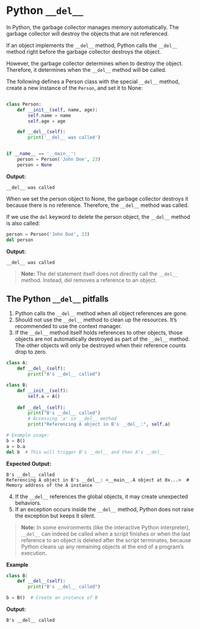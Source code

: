 # Python ``__del__``

In Python, the garbage collector manages memory automatically. The garbage collector will destroy the objects that are not referenced.

If an object implements the ``__del__`` method, Python calls the ``__del__`` method right before the garbage collector destroys the object.

However, the garbage collector determines when to destroy the object. Therefore, it determines when the ``__del__`` method will be called.


The following defines a Person class with the special ``__del__`` method, create a new instance of the ``Person``, and set it to None:

```python

class Person:
    def __init__(self, name, age):
        self.name = name
        self.age = age

    def __del__(self):
        print('__del__ was called')


if __name__ == '__main__':
    person = Person('John Doe', 23)
    person = None

```

**Output:**

```
__del__ was called
```

When we set the person object to None, the garbage collector destroys it because there is no reference. Therefore, the ``__del__`` method was called.

If we use the ``del`` keyword to delete the person object, the ``__del__`` method is also called:

```python
person = Person('John Doe', 23)
del person
```
**Output:**

```
__del__ was called
```

>**Note:** The del statement itself does not directly call the ``__del__`` method. Instead, del removes a reference to an object. 

## The Python ``__del__`` pitfalls

1. Python calls the ``__del__`` method when all object references are gone.
2. Should not use the ``__del__`` method to clean up the resources. It’s recommended to use the context manager.
3. If the ``__del__`` method itself holds references to other objects, those objects are not automatically destroyed as part of the ``__del__`` method. The other objects will only be destroyed when their reference counts drop to zero.

```python
class A:
    def __del__(self):
        print("A's __del__ called")

class B:
    def __init__(self):
        self.a = A()
    
    def __del__(self):
        print("B's __del__ called")
        # Accessing 'a' in __del__ method
        print("Referencing A object in B's __del__:", self.a)

# Example usage:
b = B()
a = b.a
del b  # This will trigger B's __del__ and then A's __del__


```
**Expected Output:**

```
B's __del__ called
Referencing A object in B's __del__: <__main__.A object at 0x...>  # Memory address of the A instance
```

4. If the ``__del__`` references the global objects, it may create unexpected behaviors.
5. If an exception occurs inside the ``__del__`` method, Python does not raise the exception but keeps it silent.

>**Note:** In some environments (like the interactive Python interpreter), ``__del__`` can indeed be called when a script finishes or when the last reference to an object is deleted after the script terminates, because Python cleans up any remaining objects at the end of a program’s execution.

**Example**

```python
class B:
    def __del__(self):
        print("B's __del__ called")

b = B()  # Create an instance of B

```
**Output:**

```
B's __del__ called
```

